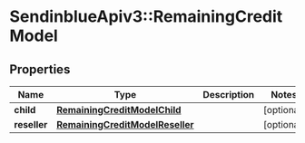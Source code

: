 # SendinblueApiv3::RemainingCreditModel

## Properties
Name | Type | Description | Notes
------------ | ------------- | ------------- | -------------
**child** | [**RemainingCreditModelChild**](RemainingCreditModelChild.md) |  | [optional] 
**reseller** | [**RemainingCreditModelReseller**](RemainingCreditModelReseller.md) |  | [optional] 


